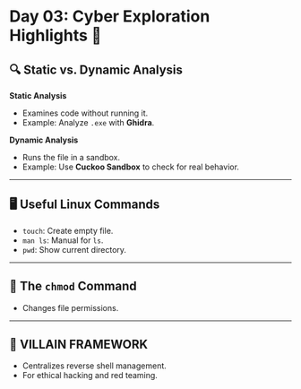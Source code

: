 # Day 03: Cyber Exploration Highlights 🚀

## 🔍 Static vs. Dynamic Analysis

**Static Analysis**
- Examines code without running it.
- Example: Analyze `.exe` with **Ghidra**.

**Dynamic Analysis**
- Runs the file in a sandbox.
- Example: Use **Cuckoo Sandbox** to check for real behavior.

---

## 🖥️ Useful Linux Commands

- `touch`: Create empty file.
- `man ls`: Manual for `ls`.
- `pwd`: Show current directory.

---

## 🔐 The `chmod` Command

- Changes file permissions.

---

## 🦹 VILLAIN FRAMEWORK

- Centralizes reverse shell management.
- For ethical hacking and red teaming.
